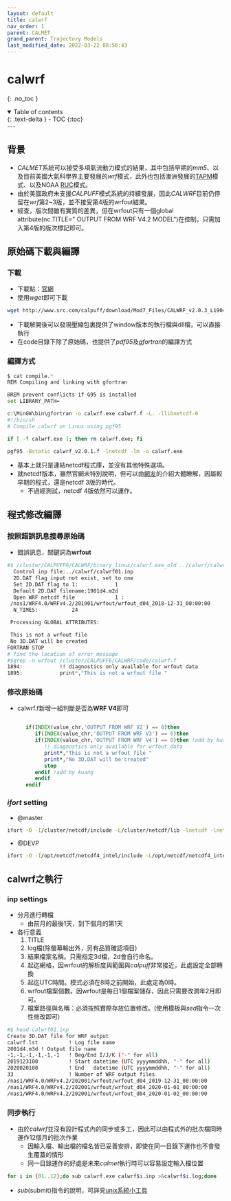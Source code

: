 ```yaml
---
layout: default
title: calwrf
nav_order: 1
parent: CALMET
grand_parent: Trajectory Models
last_modified_date: 2022-03-22 08:56:43
---
```


# calwrf
{: .no_toc }

<details open markdown="block">
  <summary>
    Table of contents
  </summary>
  {: .text-delta }
- TOC
{:toc}
</details>
---

## 背景
- *CALMET*系統可以接受多項氣流動力模式的結果，其中包括早期的*mm5*、以及目前美國大氣科學界主要發展的*wrf*模式，此外也包括澳洲發展的[TAPM](https://www.epa.sa.gov.au/files/477263_modelling.pdf)模式、以及NOAA [RUC](https://ruc.noaa.gov/ruc/RUC/)模式。
- 由於美國政府未支援*CALPUFF*模式系統的持續發展，因此*CALWRF*目前仍停留在*wrf*第2~3版，並不接受第4版的wrfout結果。
- 經查，版次間雖有實質的差異，但在wrfout只有一個global attribute(nc.TITLE=" OUTPUT FROM WRF V4.2 MODEL")在控制，只需加入第4版的版次標記即可。

## 原始碼下載與編譯
### 下載
- 下載點：[官網](http://www.src.com/calpuff/download/mod7_codes.htm)
- 使用*wget*即可下載

```bash
wget http://www.src.com/calpuff/download/Mod7_Files/CALWRF_v2.0.3_L190426.zip
```
- 下載解開後可以發現壓縮包裏提供了window版本的執行檔與dll檔，可以直接執行
- 在code目錄下除了原始碼，也提供了*pdf95*及*gfortran*的編譯方式
### 編譯方式

```bash
$ cat compile.*
REM Compiling and linking with gfortran

@REM prevent conflicts if G95 is installed
set LIBRARY_PATH=

c:\MinGW\bin\gfortran -o calwrf.exe calwrf.f -L. -llibnetcdf-0
#!/bin/sh
# Compile calwrf on Linux using pgf95

if [ -f calwrf.exe ]; then rm calwrf.exe; fi

pgf95 -Bstatic calwrf_v2.0.1.f -lnetcdf -lm -o calwrf.exe

```
- 基本上就只是連結netcdf程式庫，並沒有其他特殊選項。
- 就netcdf版本，雖然官網未特別說明，但可以由[網友](https://blog.csdn.net/weixin_39621794/article/details/116683516)的介紹大體瞭解，因屬較早期的程式，還是netcdf 3版的時代。
    - 不過經測試，netcdf 4版依然可以運作。

## 程式修改編譯
### 按照錯誤訊息搜尋原始碼
- 錯誤訊息，關鍵詞為**wrfout**

```bash
#$ /cluster/CALPUFF6/CALWRF/binary_linux/calwrf.exe_old ../calwrf/calwrf01.inp
  Control inp file:../calwrf/calwrf01.inp
  2D.DAT flag input not exist, set to one
  Set 2D.DAT flag to 1:            1
  Default 2D.DAT filename:1901d4.m2d
  Open WRF netcdf file             1 :
 /nas1/WRF4.0/WRFv4.2/201901/wrfout/wrfout_d04_2018-12-31_00:00:00
  N_TIMES:           24

 Processing GLOBAL ATTRIBUTES:

 This is not a wrfout file
 No 3D.DAT will be created
FORTRAN STOP
# find the location of error message
#$grep -n wrfout /cluster/CALPUFF6/CALWRF/code/calwrf.f
1894:            !! diagnostics only available for wrfout data
1895:            print*,"This is not a wrfout file "
```
### 修改原始碼
- calwrf.f新增一組判斷是否為**WRF V4**即可
```fortran

      if(INDEX(value_chr,'OUTPUT FROM WRF V2') == 0)then
         if(INDEX(value_chr,'OUTPUT FROM WRF V3') == 0)then
         if(INDEX(value_chr,'OUTPUT FROM WRF V4') == 0)then !add by kuang
            !! diagnostics only available for wrfout data
            print*,"This is not a wrfout file "
            print*,"No 3D.DAT will be created"
            stop
         endif !add by kuang
         endif
      endif
```

### *ifort* setting
- @master

```bash
ifort -O -I/cluster/netcdf/include -L/cluster/netcdf/lib -lnetcdf -lnetcdff  -o calwrf.exe calwrf.f
```
- @DEVP

```bash
ifort -O -I/opt/netcdf/netcdf4_intel/include -L/opt/netcdf/netcdf4_intel/lib -lnetcdf -lnetcdff  -o calwrf.exe calwrf.f
```

## calwrf之執行
### inp settings
- 分月進行轉檔
    - 由前月的最後1天，到下個月的第1天
- 各行意義
    1. TITLE
    1. log檔(除螢幕輸出外，另有品質確認項目)
    1. 結果檔案名稱。只需指定3d檔，2d會自行命名。
    1. 起迄網格，因wrfout的解析度與範圍與*calpuff*非常接近，此處設定全部轉換
    1. 起迄UTC時間。模式必須在8時之前開始，此處定為0時。
    1. wrfout檔案個數。因wrfout是每日1個檔案儲存，因此只需要改潤年2月即可。
    1. 檔案路徑與名稱：必須按照實際存放位置修改。(使用模板與*sed*指令一次性修改即可)

```bash
#$ head calwrf01.inp
Create 3D.DAT file for WRF output
calwrf.lst          ! Log file name
2001d4.m3d ! Output file name
-1,-1,-1,-1,-1,-1   ! Beg/End I/J/K ("-" for all)
2019123100          ! Start datetime (UTC yyyymmddhh, "-" for all)
2020020100          ! End   datetime (UTC yyyymmddhh, "-" for all)
33                  ! Number of WRF output files
/nas1/WRF4.0/WRFv4.2/202001/wrfout/wrfout_d04_2019-12-31_00:00:00
/nas1/WRF4.0/WRFv4.2/202001/wrfout/wrfout_d04_2020-01-01_00:00:00
/nas1/WRF4.0/WRFv4.2/202001/wrfout/wrfout_d04_2020-01-02_00:00:00
```

### 同步執行
- 由於*calwrf*並沒有設計程式內的同步或多工，因此可以由程式外的批次檔同時運作12個月的批次作業
    - 因輸入檔、輸出檔的檔名皆已妥善安排，即使在同一目錄下運作也不會發生覆蓋的情形
    - 同一目錄運作的好處是未來*calmet*執行時可以容易設定輸入檔位置

```bash
for i in {01..12};do sub calwrf.exe calwrf$i.inp >&calwrf$i.log;done
```
- *sub*(submit)指令的說明，可詳見[unix系統小工具](https://sinotec2.github.io/Focus-on-Air-Quality/utilities/OperationSystem/unix_tools/#sub)

